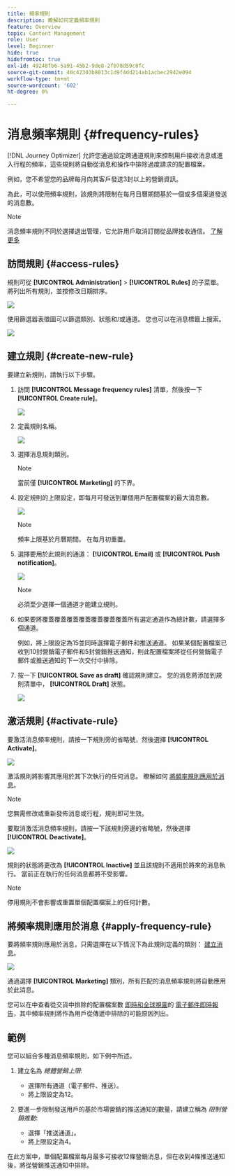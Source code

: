 ```yaml
---
title: 頻率規則
description: 瞭解如何定義頻率規則
feature: Overview
topic: Content Management
role: User
level: Beginner
hide: true
hidefromtoc: true
exl-id: 49248fb6-5a91-45b2-9de8-2f078d59c0fc
source-git-commit: 40c42303b8013c1d9f4dd214ab1acbec2942e094
workflow-type: tm+mt
source-wordcount: '602'
ht-degree: 0%

---
```


# 消息頻率規則 {#frequency-rules}

[!DNL Journey Optimizer] 允許您通過設定跨通道規則來控制用戶接收消息或進入行程的頻率，這些規則將自動從消息和操作中排除過度請求的配置檔案。

例如，您不希望您的品牌每月向其客戶發送3封以上的營銷資訊。

為此，可以使用頻率規則，該規則將限制在每月日曆期間基於一個或多個渠道發送的消息數。

>[!NOTE]
>
>消息頻率規則不同於選擇退出管理，它允許用戶取消訂閱從品牌接收通信。 [了解更多](../messages/consent.md#opt-out-management)

## 訪問規則 {#access-rules}

規則可從 **[!UICONTROL Administration]** > **[!UICONTROL Rules]** 的子菜單。 將列出所有規則，並按修改日期排序。

![](assets/message-rules-access.png)

<!--To access, create, edit or delete message frequency rules, you must have the message configuration permission. [Learn more](../administration/high-low-permissions.md#administration-permissions)-->

使用篩選器表徵圖可以篩選類別、狀態和/或通道。 您也可以在消息標籤上搜索。

![](assets/message-rules-filter.png)

## 建立規則 {#create-new-rule}

要建立新規則，請執行以下步驟。

1. 訪問 **[!UICONTROL Message frequency rules]** 清單，然後按一下 **[!UICONTROL Create rule]**。

   ![](assets/message-rules-create.png)

1. 定義規則名稱。

   ![](assets/message-rules-details.png)

1. 選擇消息規則類別。

   >[!NOTE]
   >
   >當前僅 **[!UICONTROL Marketing]** 的下界。

1. 設定規則的上限設定，即每月可發送到單個用戶配置檔案的最大消息數。

   ![](assets/message-rules-capping.png)

   >[!NOTE]
   >
   >頻率上限基於月曆期間。 在每月初重置。

1. 選擇要用於此規則的通道： **[!UICONTROL Email]** 或 **[!UICONTROL Push notification]**。

   ![](assets/message-rules-channels.png)

   >[!NOTE]
   >
   >必須至少選擇一個通道才能建立規則。

1. 如果要將覆蓋覆蓋覆蓋覆蓋覆蓋覆蓋覆蓋所有選定通道作為總計數，請選擇多個通道。

   例如，將上限設定為15並同時選擇電子郵件和推送通道。 如果某個配置檔案已收到10封營銷電子郵件和5封營銷推送通知，則此配置檔案將從任何營銷電子郵件或推送通知的下一次交付中排除。

1. 按一下 **[!UICONTROL Save as draft]** 確認規則建立。 您的消息將添加到規則清單中， **[!UICONTROL Draft]** 狀態。

   ![](assets/message-rules-created.png)

## 激活規則 {#activate-rule}

要激活消息頻率規則，請按一下規則旁的省略號，然後選擇 **[!UICONTROL Activate]**。

![](assets/message-rules-activate.png)

激活規則將影響其應用於其下次執行的任何消息。 瞭解如何 [將頻率規則應用於消息](#apply-frequency-rule)。

>[!NOTE]
>
>您無需修改或重新發佈消息或行程，規則即可生效。

要取消激活消息頻率規則，請按一下該規則旁邊的省略號，然後選擇 **[!UICONTROL Deactivate]**。

![](assets/message-rules-deactivate.png)

規則的狀態將更改為 **[!UICONTROL Inactive]** 並且該規則不適用於將來的消息執行。 當前正在執行的任何消息都將不受影響。

>[!NOTE]
>
>停用規則不會影響或重置單個配置檔案上的任何計數。

## 將頻率規則應用於消息 {#apply-frequency-rule}

要將頻率規則應用於消息，只需選擇在以下情況下為此規則定義的類別： [建立消息](../messages/get-started-content.md#create-new-message)。

![](assets/message-rules-properties.png)

通過選擇 **[!UICONTROL Marketing]** 類別，所有匹配的消息頻率規則將自動應用於此消息。

<!--Clicking the link out button next to the category selector will jump you over to the rules inventory screen to see which rules will be applied to the message.-->

您可以在中查看從交貨中排除的配置檔案數 [即時和全球視圖](../reports/message-monitoring.md)的 [電子郵件即時報告](../reports/email-live-report.md)，其中頻率規則將作為用戶從傳遞中排除的可能原因列出。

## 範例

您可以組合多種消息頻率規則，如下例中所述。

1. 建立名為 *總體營銷上限*:

   * 選擇所有通道（電子郵件、推送）。
   * 將上限設定為12。

1. 要進一步限制發送用戶的基於市場營銷的推送通知的數量，請建立稱為 *限制營銷推動*:

   * 選擇「推送通道」。
   * 將上限設定為4。

在此方案中，單個配置檔案每月最多可接收12條營銷消息，但在收到4條推送通知後，將從營銷推送通知中排除。
